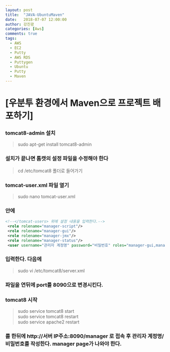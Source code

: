 ```yaml
---
layout: post
title:  "JAVA-UbuntuMaven"
date:   2018-07-07 12:00:00
author: 강진광
categories: [Aws]
comments: true
tags:
  - AWS
  - EC2
  - Putty
  - AWS RDS
  - Puttygen
  - Ubuntu
  - Putty
  - Maven
---
```

# [우분투 환경에서 Maven으로 프로젝트 배포하기]

### tomcat8-admin 설치
> sudo apt-get install tomcat8-admin

### 설치가 끝나면 톰캣의 설정 파일을 수정해야 한다
> cd /etc/tomcat8 폴더로 들어가기

### tomcat-user.xml 파일 열기
> sudo nano tomcat-user.xml
### 안에 
~~~xml
<!--</tomcat-users> 위에 설정 내용을 입력한다.-->
 <role rolename="manager-script"/>
 <role rolename="manager-gui"/>
 <role rolename="manager-jmx"/>
 <role rolename="manager-status"/>
 <user username="관리자 계정명" password="비밀번호" roles="manager-gui,manager-script,manager-status,manager-jmx"/>

~~~
### 입력한다. 다음에
>sudo vi /etc/tomcat8/server.xml
### 파일을 연뒤에 port를 8090으로 변경시킨다.
### tomcat8 시작 
> sudo service tomcat8 start<br>
> sudo service tomcat8 restart<br>
> sudo service apache2 restart
### 를 한뒤에 http://서버 IP주소:8090/manager 로 접속 후 관리자 계정명/비밀번호를 작성한다. manager page가 나와야 한다.

